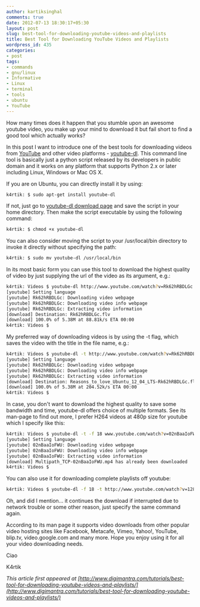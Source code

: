 ```yaml
---
author: kartiksinghal
comments: true
date: 2012-07-13 18:30:17+05:30
layout: post
slug: best-tool-for-downloading-youtube-videos-and-playlists
title: Best Tool for Downloading YouTube Videos and Playlists
wordpress_id: 435
categories:
- post
tags:
- commands
- gnu/linux
- Informative
- Linux
- terminal
- tools
- ubuntu
- YouTube
---
```


How many times does it happen that you stumble upon an awesome youtube video, you make up your mind to download it but fail short to find a good tool which actually works?

In this post I want to introduce one of the best tools for downloading videos from [YouTube](http://www.youtube.com/) and other video platforms - [youtube-dl](http://rg3.github.com/youtube-dl/). This command line tool is basically just a python script released by its developers in public domain and it works on any platform that supports Python 2.x or later including Linux, Windows or Mac OS X.

If you are on Ubuntu, you can directly install it by using:

```bash
k4rtik: $ sudo apt-get install youtube-dl
```

If not, just go to [youtube-dl download page](http://rg3.github.com/youtube-dl/download.html) and save the script in your home directory. Then make the script executable by using the following command:

```bash
k4rtik: $ chmod +x youtube-dl
```

You can also consider moving the script to your /usr/local/bin directory to invoke it directly without specifying the path:

```bash
k4rtik: $ sudo mv youtube-dl /usr/local/bin
```

In its most basic form you can use this tool to download the highest quality of video by just supplying the url of the video as its argument, e.g.:

```bash
k4rtik: Videos $ youtube-dl http://www.youtube.com/watch?v=Rk62hRBDLGc
[youtube] Setting language
[youtube] Rk62hRBDLGc: Downloading video webpage
[youtube] Rk62hRBDLGc: Downloading video info webpage
[youtube] Rk62hRBDLGc: Extracting video information
[download] Destination: Rk62hRBDLGc.flv
[download] 100.0% of 5.38M at 88.81k/s ETA 00:00
k4rtik: Videos $
```

My preferred way of downloading videos is by using the -t flag, which saves the video with the title in the file name, e.g.:

```bash
k4rtik: Videos $ youtube-dl -t http://www.youtube.com/watch?v=Rk62hRBDLGc
[youtube] Setting language
[youtube] Rk62hRBDLGc: Downloading video webpage
[youtube] Rk62hRBDLGc: Downloading video info webpage
[youtube] Rk62hRBDLGc: Extracting video information
[download] Destination: Reasons_to_love_Ubuntu_12_04_LTS-Rk62hRBDLGc.flv
[download] 100.0% of 5.38M at 204.52k/s ETA 00:00
k4rtik: Videos $
```

In case, you don't want to download the highest quality to save some bandwidth and time, youtube-dl offers choice of multiple formats. See its man-page to find out more, I prefer H264 videos at 480p size for youtube which I specify like this:

```bash
k4rtik: Videos $ youtube-dl -t -f 18 www.youtube.com/watch?v=02nBaaIoFWU
[youtube] Setting language
[youtube] 02nBaaIoFWU: Downloading video webpage
[youtube] 02nBaaIoFWU: Downloading video info webpage
[youtube] 02nBaaIoFWU: Extracting video information
[download] Multipath_TCP-02nBaaIoFWU.mp4 has already been downloaded
k4rtik: Videos $
```

You can also use it for downloading complete playlists off youtube:

```bash
k4rtik: Videos $ youtube-dl -f 18 -t http://www.youtube.com/watch?v=128ll4yXUfY&list=PL2E1848DB88958935
```

Oh, and did I mention... it continues the download if interrupted due to network trouble or some other reason, just specify the same command again.

According to its man page it supports video downloads from other popular video hosting sites like Facebook, Metacafe, Vimeo, Yahoo!, YouTube, blip.tv, video.google.com and many more. Hope you enjoy using it for all your video downloading needs.

Ciao

K4rtik

_This article first appeared at [http://www.digimantra.com/tutorials/best-tool-for-downloading-youtube-videos-and-playlists/](http://www.digimantra.com/tutorials/best-tool-for-downloading-youtube-videos-and-playlists/)_

